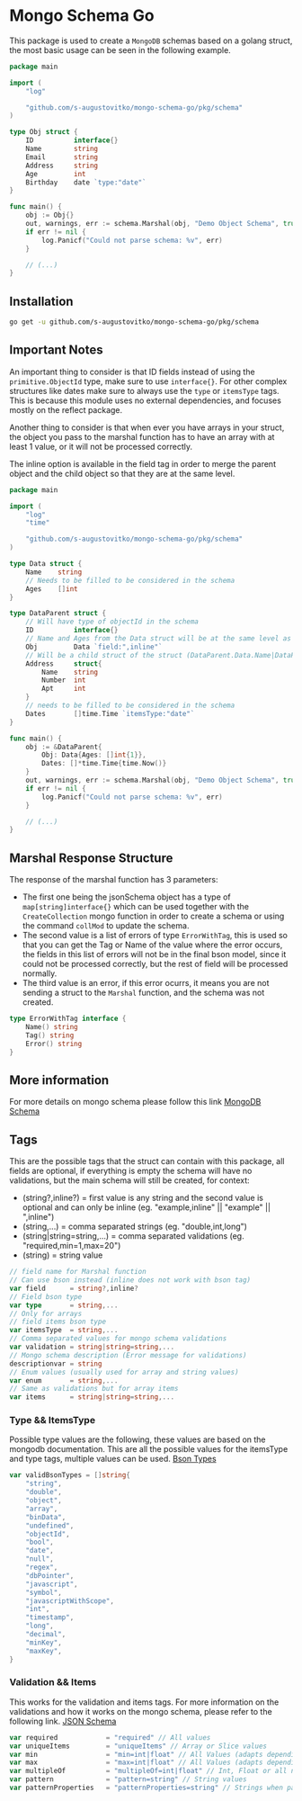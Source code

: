 # Mongo Schema Go

This package is used to create a `MongoDB` schemas based on a golang struct, the most basic usage can be seen in the following example.

```go
package main

import (
    "log"

    "github.com/s-augustovitko/mongo-schema-go/pkg/schema"
)

type Obj struct {
    ID          interface{}
    Name        string
    Email       string
    Address     string
    Age         int
    Birthday    date `type:"date"`
}

func main() {
    obj := Obj{}
    out, warnings, err := schema.Marshal(obj, "Demo Object Schema", true)
    if err != nil {
		log.Panicf("Could not parse schema: %v", err)
    }

    // (...)
}
```

## Installation

```bash
go get -u github.com/s-augustovitko/mongo-schema-go/pkg/schema
```

## Important Notes

An important thing to consider is that ID fields instead of using the `primitive.ObjectId` type, make sure to use `interface{}`. For other complex structures like dates make sure to always use the `type` or `itemsType` tags. This is because this module uses no external dependencies, and focuses mostly on the reflect package.

Another thing to consider is that when ever you have arrays in your struct, the object you pass to the marshal function has to have an array with at least 1 value, or it will not be processed correctly.

The inline option is available in the field tag in order to merge the parent object and the child object so that they are at the same level.

```go
package main

import (
    "log"
    "time"

    "github.com/s-augustovitko/mongo-schema-go/pkg/schema"
)

type Data struct {
    Name    string
    // Needs to be filled to be considered in the schema
    Ages    []int
}

type DataParent struct {
    // Will have type of objectId in the schema
    ID          interface{}
    // Name and Ages from the Data struct will be at the same level as Id, Address and Dates (DataParent.Name|DataParent.Ages)
    Obj         Data `field:",inline"`
    // Will be a child struct of the struct (DataParent.Data.Name|DataParent.Data.Number|DataParent.Data.Apt)
    Address     struct{
        Name    string
        Number  int
        Apt     int
    }
    // needs to be filled to be considered in the schema
    Dates       []time.Time `itemsType:"date"`
}

func main() {
    obj := &DataParent{
        Obj: Data{Ages: []int{1}},
        Dates: []*time.Time{time.Now()}
    }
    out, warnings, err := schema.Marshal(obj, "Demo Object Schema", true)
    if err != nil {
		log.Panicf("Could not parse schema: %v", err)
    }

    // (...)
}
```

## Marshal Response Structure

The response of the marshal function has 3 parameters:

- The first one being the jsonSchema object has a type of `map[string]interface{}` which can be used together with the `CreateCollection` mongo function in order to create a schema or using the command `collMod` to update the schema.
- The second value is a list of errors of type `ErrorWithTag`, this is used so that you can get the Tag or Name of the value where the error occurs, the fields in this list of errors will not be in the final bson model, since it could not be processed correctly, but the rest of field will be processed normally.
- The third value is an error, if this error ocurrs, it means you are not sending a struct to the `Marshal` function, and the schema was not created.

```go
type ErrorWithTag interface {
	Name() string
	Tag() string
	Error() string
}
```

## More information

For more details on mongo schema please follow this link
[MongoDB Schema](https://www.mongodb.com/docs/manual/core/schema-validation/)

## Tags

This are the possible tags that the struct can contain with this package, all fields are optional, if everything is empty the schema will have no validations, but the main schema will still be created, for context:

- (string?,inline?) = first value is any string and the second value is optional and can only be inline (eg. "example,inline" || "example" || ",inline")
- (string,...) = comma separated strings (eg. "double,int,long")
- (string|string=string,...) = comma separated validations (eg. "required,min=1,max=20")
- (string) = string value

```go
// field name for Marshal function
// Can use bson instead (inline does not work with bson tag)
var field      = string?,inline?
// Field bson type
var type       = string,...
// Only for arrays
// field items bson type
var itemsType  = string,...
// Comma separated values for mongo schema validations
var validation = string|string=string,...
// Mongo schema description (Error message for validations)
descriptionvar = string
// Enum values (usually used for array and string values)
var enum       = string,...
// Same as validations but for array items
var items      = string|string=string,...
```

### Type && ItemsType

Possible type values are the following, these values are based on the mongodb documentation. This are all the possible values for the itemsType and type tags, multiple values can be used.
[Bson Types](https://www.mongodb.com/docs/manual/reference/bson-types/)

```go
var validBsonTypes = []string{
	"string",
	"double",
	"object",
	"array",
	"binData",
	"undefined",
	"objectId",
	"bool",
	"date",
	"null",
	"regex",
	"dbPointer",
	"javascript",
	"symbol",
	"javascriptWithScope",
	"int",
	"timestamp",
	"long",
	"decimal",
	"minKey",
	"maxKey",
}
```

### Validation && Items

This works for the validation and items tags.
For more information on the validations and how it works on the mongo schema, please refer to the following link.
[JSON Schema](https://www.mongodb.com/docs/manual/reference/operator/query/jsonSchema/#mongodb-query-op.-jsonSchema)

```go
var required            = "required" // All values
var uniqueItems         = "uniqueItems" // Array or Slice values
var min                 = "min=int|float" // All Values (adapts depending on the type)
var max                 = "max=int|float" // All Values (adapts depending on the type)
var multipleOf          = "multipleOf=int|float" // Int, Float or all number type values
var pattern             = "pattern=string" // String values
var patternProperties   = "patternProperties=string" // Strings when pattern exists
```
